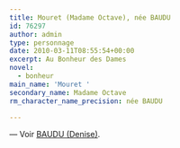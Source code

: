 ```yaml
---
title: Mouret (Madame Octave), née BAUDU
id: 76297
author: admin
type: personnage
date: 2010-03-11T08:55:54+00:00
excerpt: Au Bonheur des Dames
novel:
  - bonheur
main_name: 'Mouret '
secondary_name: Madame Octave
rm_character_name_precision: née BAUDU

---
```

— Voir <a href="/personnage/baudu-denise/" target="_self">BAUDU (Denise)</a>.